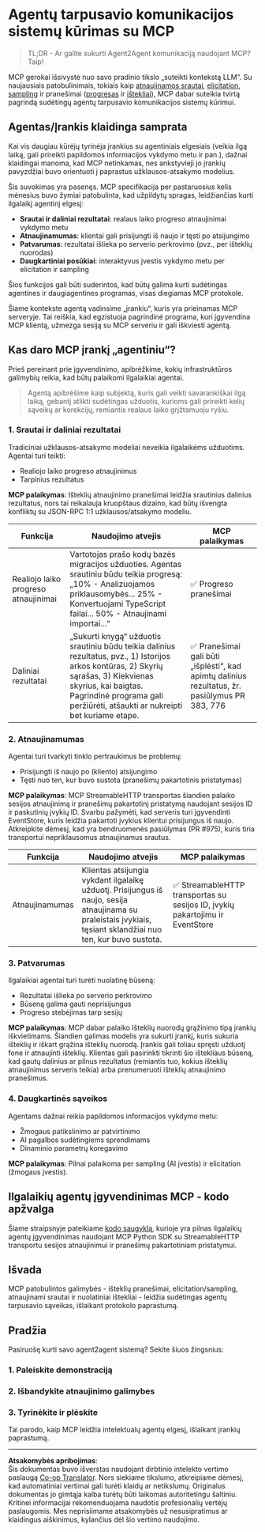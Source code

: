 <!--
CO_OP_TRANSLATOR_METADATA:
{
  "original_hash": "5cc6836626047aa055e8960c8484a7d0",
  "translation_date": "2025-08-30T14:49:51+00:00",
  "source_file": "11-agentic-protocols/code_samples/mcp-agents/README.md",
  "language_code": "lt"
}
-->
# Agentų tarpusavio komunikacijos sistemų kūrimas su MCP

> TL;DR - Ar galite sukurti Agent2Agent komunikaciją naudojant MCP? Taip!

MCP gerokai išsivystė nuo savo pradinio tikslo „suteikti kontekstą LLM“. Su naujausiais patobulinimais, tokiais kaip [atnaujinamos srautai](https://modelcontextprotocol.io/docs/concepts/transports#resumability-and-redelivery), [elicitation](https://modelcontextprotocol.io/specification/2025-06-18/client/elicitation), [sampling](https://modelcontextprotocol.io/specification/2025-06-18/client/sampling) ir pranešimai ([progresas](https://modelcontextprotocol.io/specification/2025-06-18/basic/utilities/progress) ir [ištekliai](https://modelcontextprotocol.io/specification/2025-06-18/schema#resourceupdatednotification)), MCP dabar suteikia tvirtą pagrindą sudėtingų agentų tarpusavio komunikacijos sistemų kūrimui.

## Agentas/Įrankis klaidinga samprata

Kai vis daugiau kūrėjų tyrinėja įrankius su agentiniais elgesiais (veikia ilgą laiką, gali prireikti papildomos informacijos vykdymo metu ir pan.), dažnai klaidingai manoma, kad MCP netinkamas, nes ankstyvieji jo įrankių pavyzdžiai buvo orientuoti į paprastus užklausos-atsakymo modelius.

Šis suvokimas yra pasenęs. MCP specifikacija per pastaruosius kelis mėnesius buvo žymiai patobulinta, kad užpildytų spragas, leidžiančias kurti ilgalaikį agentinį elgesį:

- **Srautai ir daliniai rezultatai**: realaus laiko progreso atnaujinimai vykdymo metu
- **Atnaujinamumas**: klientai gali prisijungti iš naujo ir tęsti po atsijungimo
- **Patvarumas**: rezultatai išlieka po serverio perkrovimo (pvz., per išteklių nuorodas)
- **Daugkartiniai posūkiai**: interaktyvus įvestis vykdymo metu per elicitation ir sampling

Šios funkcijos gali būti suderintos, kad būtų galima kurti sudėtingas agentines ir daugiagentines programas, visas diegiamas MCP protokole.

Šiame kontekste agentą vadinsime „įrankiu“, kuris yra prieinamas MCP serveryje. Tai reiškia, kad egzistuoja pagrindinė programa, kuri įgyvendina MCP klientą, užmezga sesiją su MCP serveriu ir gali iškviesti agentą.

## Kas daro MCP įrankį „agentiniu“?

Prieš pereinant prie įgyvendinimo, apibrėžkime, kokių infrastruktūros galimybių reikia, kad būtų palaikomi ilgalaikiai agentai.

> Agentą apibrėšime kaip subjektą, kuris gali veikti savarankiškai ilgą laiką, gebantį atlikti sudėtingas užduotis, kurioms gali prireikti kelių sąveikų ar korekcijų, remiantis realaus laiko grįžtamuoju ryšiu.

### 1. Srautai ir daliniai rezultatai

Tradiciniai užklausos-atsakymo modeliai neveikia ilgalaikėms užduotims. Agentai turi teikti:

- Realiojo laiko progreso atnaujinimus
- Tarpinius rezultatus

**MCP palaikymas**: Išteklių atnaujinimo pranešimai leidžia srautinius dalinius rezultatus, nors tai reikalauja kruopštaus dizaino, kad būtų išvengta konfliktų su JSON-RPC 1:1 užklausos/atsakymo modeliu.

| Funkcija                  | Naudojimo atvejis                                                                                                                                                                       | MCP palaikymas                                                                            |
| -------------------------- | -------------------------------------------------------------------------------------------------------------------------------------------------------------------------------------- | ------------------------------------------------------------------------------------------ |
| Realiojo laiko progreso atnaujinimai | Vartotojas prašo kodų bazės migracijos užduoties. Agentas srautiniu būdu teikia progresą: „10% - Analizuojamos priklausomybės... 25% - Konvertuojami TypeScript failai... 50% - Atnaujinami importai...“          | ✅ Progreso pranešimai                                                                  |
| Daliniai rezultatai            | „Sukurti knygą“ užduotis srautiniu būdu teikia dalinius rezultatus, pvz., 1) Istorijos arkos kontūras, 2) Skyrių sąrašas, 3) Kiekvienas skyrius, kai baigtas. Pagrindinė programa gali peržiūrėti, atšaukti ar nukreipti bet kuriame etape. | ✅ Pranešimai gali būti „išplėsti“, kad apimtų dalinius rezultatus, žr. pasiūlymus PR 383, 776 |

### 2. Atnaujinamumas

Agentai turi tvarkyti tinklo pertraukimus be problemų:

- Prisijungti iš naujo po (kliento) atsijungimo
- Tęsti nuo ten, kur buvo sustota (pranešimų pakartotinis pristatymas)

**MCP palaikymas**: MCP StreamableHTTP transportas šiandien palaiko sesijos atnaujinimą ir pranešimų pakartotinį pristatymą naudojant sesijos ID ir paskutinių įvykių ID. Svarbu pažymėti, kad serveris turi įgyvendinti EventStore, kuris leidžia pakartoti įvykius klientui prisijungus iš naujo.  
Atkreipkite dėmesį, kad yra bendruomenės pasiūlymas (PR #975), kuris tiria transportui nepriklausomus atnaujinamus srautus.

| Funkcija      | Naudojimo atvejis                                                                                                                                                   | MCP palaikymas                                                                |
| ------------ | ---------------------------------------------------------------------------------------------------------------------------------------------------------- | -------------------------------------------------------------------------- |
| Atnaujinamumas | Klientas atsijungia vykdant ilgalaikę užduotį. Prisijungus iš naujo, sesija atnaujinama su praleistais įvykiais, tęsiant sklandžiai nuo ten, kur buvo sustota. | ✅ StreamableHTTP transportas su sesijos ID, įvykių pakartojimu ir EventStore |

### 3. Patvarumas

Ilgalaikiai agentai turi turėti nuolatinę būseną:

- Rezultatai išlieka po serverio perkrovimo
- Būseną galima gauti neprisijungus
- Progreso stebėjimas tarp sesijų

**MCP palaikymas**: MCP dabar palaiko Išteklių nuorodų grąžinimo tipą įrankių iškvietimams. Šiandien galimas modelis yra sukurti įrankį, kuris sukuria išteklių ir iškart grąžina išteklių nuorodą. Įrankis gali toliau spręsti užduotį fone ir atnaujinti išteklių. Klientas gali pasirinkti tikrinti šio ištekliaus būseną, kad gautų dalinius ar pilnus rezultatus (remiantis tuo, kokius išteklių atnaujinimus serveris teikia) arba prenumeruoti išteklių atnaujinimo pranešimus.

### 4. Daugkartinės sąveikos

Agentams dažnai reikia papildomos informacijos vykdymo metu:

- Žmogaus patikslinimo ar patvirtinimo
- AI pagalbos sudėtingiems sprendimams
- Dinaminio parametrų koregavimo

**MCP palaikymas**: Pilnai palaikoma per sampling (AI įvestis) ir elicitation (žmogaus įvestis).

## Ilgalaikių agentų įgyvendinimas MCP - kodo apžvalga

Šiame straipsnyje pateikiame [kodo saugyklą](https://github.com/victordibia/ai-tutorials/tree/main/MCP%20Agents), kurioje yra pilnas ilgalaikių agentų įgyvendinimas naudojant MCP Python SDK su StreamableHTTP transportu sesijos atnaujinimui ir pranešimų pakartotiniam pristatymui. 

## Išvada

MCP patobulintos galimybės - išteklių pranešimai, elicitation/sampling, atnaujinami srautai ir nuolatiniai ištekliai - leidžia sudėtingas agentų tarpusavio sąveikas, išlaikant protokolo paprastumą.

## Pradžia

Pasiruošę kurti savo agent2agent sistemą? Sekite šiuos žingsnius:

### 1. Paleiskite demonstraciją

### 2. Išbandykite atnaujinimo galimybes

### 3. Tyrinėkite ir plėskite

Tai parodo, kaip MCP leidžia intelektualų agentų elgesį, išlaikant įrankių paprastumą.

---

**Atsakomybės apribojimas**:  
Šis dokumentas buvo išverstas naudojant dirbtinio intelekto vertimo paslaugą [Co-op Translator](https://github.com/Azure/co-op-translator). Nors siekiame tikslumo, atkreipiame dėmesį, kad automatiniai vertimai gali turėti klaidų ar netikslumų. Originalus dokumentas jo gimtąja kalba turėtų būti laikomas autoritetingu šaltiniu. Kritinei informacijai rekomenduojama naudotis profesionalių vertėjų paslaugomis. Mes neprisiimame atsakomybės už nesusipratimus ar klaidingus aiškinimus, kylančius dėl šio vertimo naudojimo.